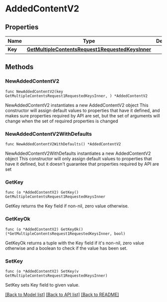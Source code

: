 # AddedContentV2

## Properties

Name | Type | Description | Notes
------------ | ------------- | ------------- | -------------
**Key** | [**GetMultipleContentsRequest1RequestedKeysInner**](GetMultipleContentsRequest1RequestedKeysInner.md) |  | 

## Methods

### NewAddedContentV2

`func NewAddedContentV2(key GetMultipleContentsRequest1RequestedKeysInner, ) *AddedContentV2`

NewAddedContentV2 instantiates a new AddedContentV2 object
This constructor will assign default values to properties that have it defined,
and makes sure properties required by API are set, but the set of arguments
will change when the set of required properties is changed

### NewAddedContentV2WithDefaults

`func NewAddedContentV2WithDefaults() *AddedContentV2`

NewAddedContentV2WithDefaults instantiates a new AddedContentV2 object
This constructor will only assign default values to properties that have it defined,
but it doesn't guarantee that properties required by API are set

### GetKey

`func (o *AddedContentV2) GetKey() GetMultipleContentsRequest1RequestedKeysInner`

GetKey returns the Key field if non-nil, zero value otherwise.

### GetKeyOk

`func (o *AddedContentV2) GetKeyOk() (*GetMultipleContentsRequest1RequestedKeysInner, bool)`

GetKeyOk returns a tuple with the Key field if it's non-nil, zero value otherwise
and a boolean to check if the value has been set.

### SetKey

`func (o *AddedContentV2) SetKey(v GetMultipleContentsRequest1RequestedKeysInner)`

SetKey sets Key field to given value.



[[Back to Model list]](../README.md#documentation-for-models) [[Back to API list]](../README.md#documentation-for-api-endpoints) [[Back to README]](../README.md)


